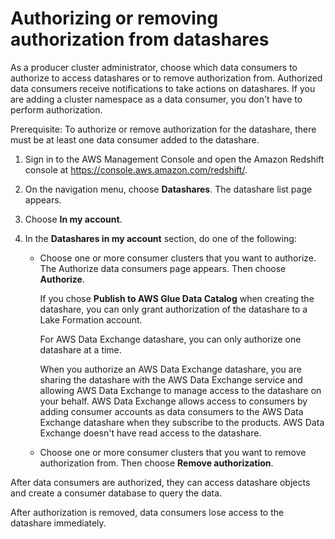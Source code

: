 # Authorizing or removing authorization from datashares<a name="authorize-datashare-console"></a>

As a producer cluster administrator, choose which data consumers to authorize to access datashares or to remove authorization from\. Authorized data consumers receive notifications to take actions on datashares\. If you are adding a cluster namespace as a data consumer, you don't have to perform authorization\.

Prerequisite: To authorize or remove authorization for the datashare, there must be at least one data consumer added to the datashare\.

1. Sign in to the AWS Management Console and open the Amazon Redshift console at [https://console\.aws\.amazon\.com/redshift/](https://console.aws.amazon.com/redshift/)\.

1. On the navigation menu, choose **Datashares**\. The datashare list page appears\.

1. Choose **In my account**\.

1. In the **Datashares in my account** section, do one of the following:
   + Choose one or more consumer clusters that you want to authorize\. The Authorize data consumers page appears\. Then choose **Authorize**\.

     If you chose **Publish to AWS Glue Data Catalog** when creating the datashare, you can only grant authorization of the datashare to a Lake Formation account\.

     For AWS Data Exchange datashare, you can only authorize one datashare at a time\.

     When you authorize an AWS Data Exchange datashare, you are sharing the datashare with the AWS Data Exchange service and allowing AWS Data Exchange to manage access to the datashare on your behalf\. AWS Data Exchange allows access to consumers by adding consumer accounts as data consumers to the AWS Data Exchange datashare when they subscribe to the products\. AWS Data Exchange doesn't have read access to the datashare\.
   + Choose one or more consumer clusters that you want to remove authorization from\. Then choose **Remove authorization**\.

After data consumers are authorized, they can access datashare objects and create a consumer database to query the data\. 

After authorization is removed, data consumers lose access to the datashare immediately\.